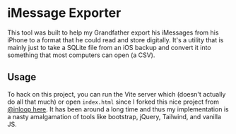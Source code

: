 
# iMessage Exporter

This tool was built to help my Grandfather export his iMessages from his iPhone to a format that he could read and store digitally. It's a utility that is mainly just to take a SQLite file from an iOS backup and convert it into something that most computers can open (a CSV). 

## Usage

To hack on this project, you can run the Vite server which (doesn't actually do all that much) or open `index.html`  since I forked this nice project from [@inloop here](https://github.com/inloop/sqlite-viewer). It has been around a long time and thus my implementation is a nasty amalgamation of tools like bootstrap, jQuery, Tailwind, and vanilla JS. 

